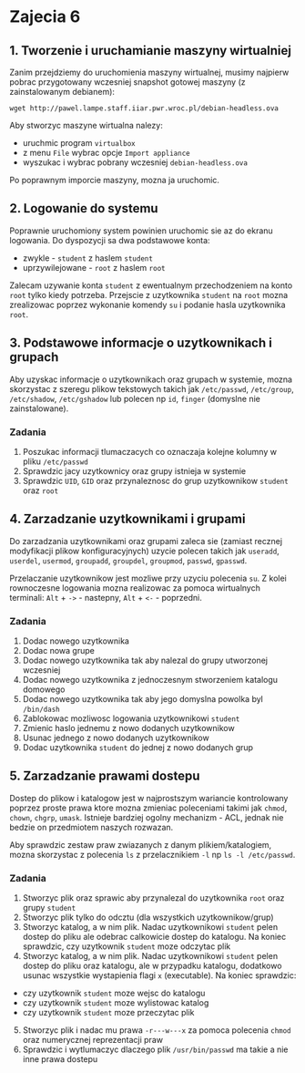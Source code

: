 # Zajecia 6

## 1. Tworzenie i uruchamianie maszyny wirtualniej

Zanim przejdziemy do uruchomienia maszyny wirtualnej, musimy najpierw pobrac przygotowany wczesniej snapshot gotowej maszyny (z zainstalowanym debianem):

```
wget http://pawel.lampe.staff.iiar.pwr.wroc.pl/debian-headless.ova
```

Aby stworzyc maszyne wirtualna nalezy:
 - uruchmic program `virtualbox`
 - z menu `File` wybrac opcje `Import appliance`
 - wyszukac i wybrac pobrany wczesniej `debian-headless.ova`

Po poprawnym imporcie maszyny, mozna ja uruchomic.

## 2. Logowanie do systemu

Poprawnie uruchomiony system powinien uruchomic sie az do ekranu logowania. Do dyspozycji sa dwa podstawowe konta:
 - zwykle - `student` z haslem `student`
 - uprzywilejowane - `root` z haslem `root`

Zalecam uzywanie konta `student` z ewentualnym przechodzeniem na konto `root` tylko kiedy potrzeba. Przejscie z uzytkownika `student` na `root` mozna zrealizowac poprzez wykonanie komendy `su` i podanie hasla uzytkownika `root`.

## 3. Podstawowe informacje o uzytkownikach i grupach

Aby uzyskac informacje o uzytkownikach oraz grupach w systemie, mozna skorzystac z szeregu plikow tekstowych takich jak `/etc/passwd`, `/etc/group`, `/etc/shadow`, `/etc/gshadow` lub polecen np `id`, `finger` (domyslne nie zainstalowane).

### Zadania

1. Poszukac informacji tlumaczacych co oznaczaja kolejne kolumny w pliku `/etc/passwd`
2. Sprawdzic jacy uzytkownicy oraz grupy istnieja w systemie
3. Sprawdzic `UID`, `GID` oraz przynaleznosc do grup uzytkownikow `student` oraz `root`

## 4. Zarzadzanie uzytkownikami i grupami

Do zarzadzania uzytkownikami oraz grupami zaleca sie (zamiast recznej modyfikacji plikow konfiguracyjnych) uzycie polecen takich jak `useradd`, `userdel`, `usermod`, `groupadd`, `groupdel`, `groupmod`, `passwd`, `gpasswd`.

Przelaczanie uzytkownikow jest mozliwe przy uzyciu polecenia `su`. Z kolei rownoczesne logowania mozna realizowac za pomoca wirtualnych terminali: `Alt` + `->` - nastepny, `Alt` + `<-` - poprzedni.

### Zadania

1. Dodac nowego uzytkownika
2. Dodac nowa grupe
3. Dodac nowego uzytkownika tak aby nalezal do grupy utworzonej wczesniej
4. Dodac nowego uzytkownika z jednoczesnym stworzeniem katalogu domowego
5. Dodac nowego uzytkownika tak aby jego domyslna powolka byl `/bin/dash`
6. Zablokowac mozliwosc logowania uzytkownikowi `student`
7. Zmienic haslo jednemu z nowo dodanych uzytkownikow
8. Usunac jednego z nowo dodanych uzytkownikow
9. Dodac uzytkownika `student` do jednej z nowo dodanych grup

## 5. Zarzadzanie prawami dostepu

Dostep do plikow i katalogow jest w najprostszym wariancie kontrolowany poprzez proste prawa ktore mozna zmieniac poleceniami takimi jak `chmod`, `chown`, `chgrp`, `umask`. Istnieje bardziej ogolny mechanizm - ACL, jednak nie bedzie on przedmiotem naszych rozwazan.

Aby sprawdzic zestaw praw zwiazanych z danym plikiem/katalogiem, mozna skorzystac z polecenia `ls` z przelacznikiem `-l` np `ls -l /etc/passwd`.

### Zadania

1. Stworzyc plik oraz sprawic aby przynalezal do uzytkownika `root` oraz grupy `student`
2. Stworzyc plik tylko do odcztu (dla wszystkich uzytkownikow/grup)
3. Stworzyc katalog, a w nim plik. Nadac uzytkownikowi `student` pelen dostep do pliku ale odebrac calkowicie dostep do katalogu. Na koniec sprawdzic, czy uzytkownik `student` moze odczytac plik
4. Stworzyc katalog, a w nim plik. Nadac uzytkownikowi `student` pelen dostep do pliku oraz katalogu, ale w przypadku katalogu, dodatkowo usunac wszystkie wystapienia flagi `x` (executable). Na koniec sprawdzic:
 * czy uzytkownik `student` moze wejsc do katalogu
 * czy uzytkownik `student` moze wylistowac katalog
 * czy uzytkownik `student` moze przeczytac plik
5. Stworzyc plik i nadac mu prawa `-r---w---x` za pomoca polecenia `chmod` oraz numerycznej reprezentacji praw
6. Sprawdzic i wytlumaczyc dlaczego plik `/usr/bin/passwd` ma takie a nie inne prawa dostepu
